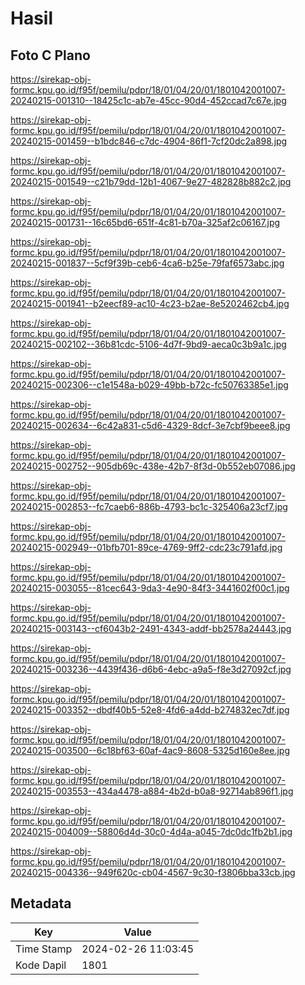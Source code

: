 # Hasil

## Foto C Plano

https://sirekap-obj-formc.kpu.go.id/f95f/pemilu/pdpr/18/01/04/20/01/1801042001007-20240215-001310--18425c1c-ab7e-45cc-90d4-452ccad7c67e.jpg

https://sirekap-obj-formc.kpu.go.id/f95f/pemilu/pdpr/18/01/04/20/01/1801042001007-20240215-001459--b1bdc846-c7dc-4904-86f1-7cf20dc2a898.jpg

https://sirekap-obj-formc.kpu.go.id/f95f/pemilu/pdpr/18/01/04/20/01/1801042001007-20240215-001549--c21b79dd-12b1-4067-9e27-482828b882c2.jpg

https://sirekap-obj-formc.kpu.go.id/f95f/pemilu/pdpr/18/01/04/20/01/1801042001007-20240215-001731--16c65bd6-651f-4c81-b70a-325af2c06167.jpg

https://sirekap-obj-formc.kpu.go.id/f95f/pemilu/pdpr/18/01/04/20/01/1801042001007-20240215-001837--5cf9f39b-ceb6-4ca6-b25e-79faf6573abc.jpg

https://sirekap-obj-formc.kpu.go.id/f95f/pemilu/pdpr/18/01/04/20/01/1801042001007-20240215-001941--b2eecf89-ac10-4c23-b2ae-8e5202462cb4.jpg

https://sirekap-obj-formc.kpu.go.id/f95f/pemilu/pdpr/18/01/04/20/01/1801042001007-20240215-002102--36b81cdc-5106-4d7f-9bd9-aeca0c3b9a1c.jpg

https://sirekap-obj-formc.kpu.go.id/f95f/pemilu/pdpr/18/01/04/20/01/1801042001007-20240215-002306--c1e1548a-b029-49bb-b72c-fc50763385e1.jpg

https://sirekap-obj-formc.kpu.go.id/f95f/pemilu/pdpr/18/01/04/20/01/1801042001007-20240215-002634--6c42a831-c5d6-4329-8dcf-3e7cbf9beee8.jpg

https://sirekap-obj-formc.kpu.go.id/f95f/pemilu/pdpr/18/01/04/20/01/1801042001007-20240215-002752--905db69c-438e-42b7-8f3d-0b552eb07086.jpg

https://sirekap-obj-formc.kpu.go.id/f95f/pemilu/pdpr/18/01/04/20/01/1801042001007-20240215-002853--fc7caeb6-886b-4793-bc1c-325406a23cf7.jpg

https://sirekap-obj-formc.kpu.go.id/f95f/pemilu/pdpr/18/01/04/20/01/1801042001007-20240215-002949--01bfb701-89ce-4769-9ff2-cdc23c791afd.jpg

https://sirekap-obj-formc.kpu.go.id/f95f/pemilu/pdpr/18/01/04/20/01/1801042001007-20240215-003055--81cec643-9da3-4e90-84f3-3441602f00c1.jpg

https://sirekap-obj-formc.kpu.go.id/f95f/pemilu/pdpr/18/01/04/20/01/1801042001007-20240215-003143--cf6043b2-2491-4343-addf-bb2578a24443.jpg

https://sirekap-obj-formc.kpu.go.id/f95f/pemilu/pdpr/18/01/04/20/01/1801042001007-20240215-003236--4439f436-d6b6-4ebc-a9a5-f8e3d27092cf.jpg

https://sirekap-obj-formc.kpu.go.id/f95f/pemilu/pdpr/18/01/04/20/01/1801042001007-20240215-003352--dbdf40b5-52e8-4fd6-a4dd-b274832ec7df.jpg

https://sirekap-obj-formc.kpu.go.id/f95f/pemilu/pdpr/18/01/04/20/01/1801042001007-20240215-003500--6c18bf63-60af-4ac9-8608-5325d160e8ee.jpg

https://sirekap-obj-formc.kpu.go.id/f95f/pemilu/pdpr/18/01/04/20/01/1801042001007-20240215-003553--434a4478-a884-4b2d-b0a8-92714ab896f1.jpg

https://sirekap-obj-formc.kpu.go.id/f95f/pemilu/pdpr/18/01/04/20/01/1801042001007-20240215-004009--58806d4d-30c0-4d4a-a045-7dc0dc1fb2b1.jpg

https://sirekap-obj-formc.kpu.go.id/f95f/pemilu/pdpr/18/01/04/20/01/1801042001007-20240215-004336--949f620c-cb04-4567-9c30-f3806bba33cb.jpg


## Metadata

| Key        | Value               |
| ---------- | ------------------- |
| Time Stamp | 2024-02-26 11:03:45 |
| Kode Dapil | 1801                |



